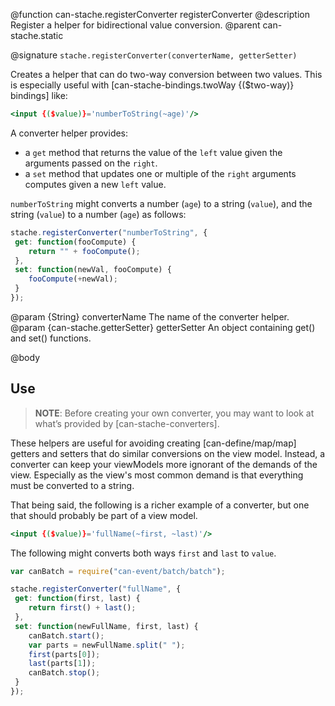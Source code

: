 @function can-stache.registerConverter registerConverter
@description Register a helper for bidirectional value conversion.
@parent can-stache.static

@signature `stache.registerConverter(converterName, getterSetter)`

Creates a helper that can do two-way conversion between two
values.  This is especially useful with
[can-stache-bindings.twoWay {($two-way)} bindings] like:

```handlebars
<input {($value)}='numberToString(~age)'/>
```

A converter helper provides:

 - a `get` method that returns the value
  of the `left` value given the arguments passed on the `right`.
 - a `set` method that updates one or multiple of the `right` arguments
   computes given a new `left` value.

`numberToString` might converts a number (`age`)
to a string (`value`), and the string (`value`) to a number (`age`)
as follows:


```js
stache.registerConverter("numberToString", {
 get: function(fooCompute) {
 	return "" + fooCompute();
 },
 set: function(newVal, fooCompute) {
 	fooCompute(+newVal);
 }
});
```

@param {String} converterName The name of the converter helper.
@param {can-stache.getterSetter} getterSetter An object containing get() and set() functions.

@body

## Use

> __NOTE__: Before creating your own converter, you may want to look at what’s provided by [can-stache-converters].

These helpers are useful for avoiding creating [can-define/map/map] getters and setters that do similar conversions on the view model.  Instead,
a converter can keep your viewModels more ignorant of the demands of the
view.  Especially as the view's most common demand is that everything
must be converted to a string.

That being said, the following is a richer example of a converter,
but one that should probably be part of a view model.

```handlebars
<input {($value)}='fullName(~first, ~last)'/>
```

The following might converts both ways `first` and `last` to `value`.

```js
var canBatch = require("can-event/batch/batch");

stache.registerConverter("fullName", {
 get: function(first, last) {
 	return first() + last();
 },
 set: function(newFullName, first, last) {
	canBatch.start();
	var parts = newFullName.split(" ");
	first(parts[0]);
	last(parts[1]);
	canBatch.stop();
 }
});
```
